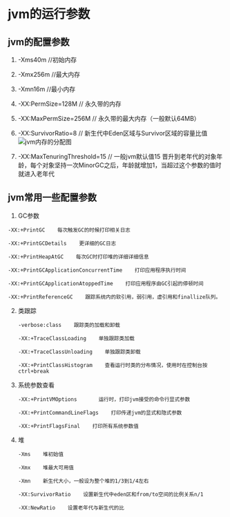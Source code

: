 # jvm的运行参数

## jvm的配置参数

1. -Xms40m //初始内存
1. -Xmx256m //最大内存
1. -Xmn16m //最小内存
1. -XX:PermSize=128M  // 永久带的内存
1. -XX:MaxPermSize=256M  // 永久带的最大内存（一般默认64MB）
1. -XX:SurvivorRatio=8  // 新生代中Eden区域与Survivor区域的容量比值 
![jvm内存的分配图](https://csdn-code.oss.aliyuncs.com/php-upload-images/20170414-2244-24247-9647/r_heap1.PNG "jvm内存的分配图")

1. -XX:MaxTenuringThreshold=15 // 一般jvm默认值15 晋升到老年代的对象年龄，每个对象坚持一次MinorGC之后，年龄就增加1，当超过这个参数的值时就进入老年代

## jvm常用一些配置参数

1. GC参数

  ```
  -XX:+PrintGC    每次触发GC的时候打印相关日志

  -XX:+PrintGCDetails    更详细的GC日志

  -XX:+PrintHeapAtGC    每次GC时打印堆的详细详细信息

  -XX:+PrintGCApplicationConcurrentTime    打印应用程序执行时间

  -XX:+PrintGCApplicationAtoppedTime    打印应用程序由GC引起的停顿时间

  -XX:+PrintReferenceGC    跟踪系统内的软引用，弱引用，虚引用和finallize队列。
  ```

2. 类跟踪

	```
	-verbose:class    跟踪类的加载和卸载

	-XX:+TraceClassLoading    单独跟踪类加载

	-XX:+TraceClassUnloading    单独跟踪类卸载

	-XX:+PrintClassHistogram    查看运行时类的分布情况，使用时在控制台按ctrl+break
	```

3. 系统参数查看

	```
	-XX:+PrintVMOptions       运行时，打印jvm接受的命令行显式参数

	-XX:+PrintCommandLineFlags    打印传递jvm的显式和隐式参数

	-XX:+PrintFlagsFinal    打印所有系统参数值
	```

4. 堆

	```
	-Xms    堆初始值

	-Xmx    堆最大可用值

	-Xmn    新生代大小，一般设为整个堆的1/3到1/4左右

	-XX:SurvivorRatio    设置新生代中eden区和from/to空间的比例关系n/1

	-XX:NewRatio    设置老年代与新生代的比
	```